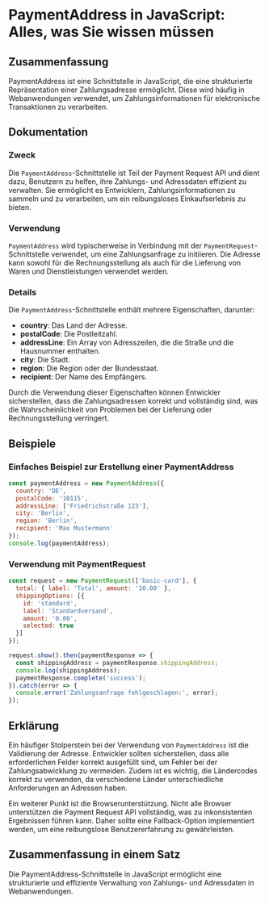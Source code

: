 <!--
Meta Description: # PaymentAddress in JavaScript: Alles, was Sie wissen müssen ## Zusammenfassung PaymentAddress ist eine Schnittstelle in JavaScript, die eine struktur...
Meta Keywords: die, paymentaddress, der, und, eine
-->

# PaymentAddress in JavaScript: Alles, was Sie wissen müssen

## Zusammenfassung
PaymentAddress ist eine Schnittstelle in JavaScript, die eine strukturierte Repräsentation einer Zahlungsadresse ermöglicht. Diese wird häufig in Webanwendungen verwendet, um Zahlungsinformationen für elektronische Transaktionen zu verarbeiten.

## Dokumentation
### Zweck
Die `PaymentAddress`-Schnittstelle ist Teil der Payment Request API und dient dazu, Benutzern zu helfen, ihre Zahlungs- und Adressdaten effizient zu verwalten. Sie ermöglicht es Entwicklern, Zahlungsinformationen zu sammeln und zu verarbeiten, um ein reibungsloses Einkaufserlebnis zu bieten.

### Verwendung
`PaymentAddress` wird typischerweise in Verbindung mit der `PaymentRequest`-Schnittstelle verwendet, um eine Zahlungsanfrage zu initiieren. Die Adresse kann sowohl für die Rechnungsstellung als auch für die Lieferung von Waren und Dienstleistungen verwendet werden.

### Details
Die `PaymentAddress`-Schnittstelle enthält mehrere Eigenschaften, darunter:

- **country**: Das Land der Adresse.
- **postalCode**: Die Postleitzahl.
- **addressLine**: Ein Array von Adresszeilen, die die Straße und die Hausnummer enthalten.
- **city**: Die Stadt.
- **region**: Die Region oder der Bundesstaat.
- **recipient**: Der Name des Empfängers.

Durch die Verwendung dieser Eigenschaften können Entwickler sicherstellen, dass die Zahlungsadressen korrekt und vollständig sind, was die Wahrscheinlichkeit von Problemen bei der Lieferung oder Rechnungsstellung verringert.

## Beispiele
### Einfaches Beispiel zur Erstellung einer PaymentAddress
```javascript
const paymentAddress = new PaymentAddress({
  country: 'DE',
  postalCode: '10115',
  addressLine: ['Friedrichstraße 123'],
  city: 'Berlin',
  region: 'Berlin',
  recipient: 'Max Mustermann'
});
console.log(paymentAddress);
```

### Verwendung mit PaymentRequest
```javascript
const request = new PaymentRequest(['basic-card'], {
  total: { label: 'Total', amount: '10.00' },
  shippingOptions: [{
    id: 'standard',
    label: 'Standardversand',
    amount: '0.00',
    selected: true
  }]
});

request.show().then(paymentResponse => {
  const shippingAddress = paymentResponse.shippingAddress;
  console.log(shippingAddress);
  paymentResponse.complete('success');
}).catch(error => {
  console.error('Zahlungsanfrage fehlgeschlagen:', error);
});
```

## Erklärung
Ein häufiger Stolperstein bei der Verwendung von `PaymentAddress` ist die Validierung der Adresse. Entwickler sollten sicherstellen, dass alle erforderlichen Felder korrekt ausgefüllt sind, um Fehler bei der Zahlungsabwicklung zu vermeiden. Zudem ist es wichtig, die Ländercodes korrekt zu verwenden, da verschiedene Länder unterschiedliche Anforderungen an Adressen haben.

Ein weiterer Punkt ist die Browserunterstützung. Nicht alle Browser unterstützen die Payment Request API vollständig, was zu inkonsistenten Ergebnissen führen kann. Daher sollte eine Fallback-Option implementiert werden, um eine reibungslose Benutzererfahrung zu gewährleisten.

## Zusammenfassung in einem Satz
Die PaymentAddress-Schnittstelle in JavaScript ermöglicht eine strukturierte und effiziente Verwaltung von Zahlungs- und Adressdaten in Webanwendungen.